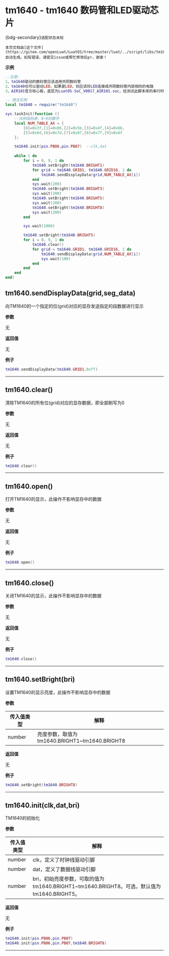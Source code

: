 # tm1640 - tm1640 数码管和LED驱动芯片

{bdg-secondary}`适配状态未知`

```{note}
本页文档由[这个文件](https://gitee.com/openLuat/LuatOS/tree/master/luat/../script/libs/tm1640.lua)自动生成。如有错误，请提交issue或帮忙修改后pr，谢谢！
```


**示例**

```lua
--注意:
1、tm1640驱动的数码管应该选用共阴数码管
2、tm1640也可以驱动LED，如果是LED，则应该将LED连接成共阴数码管内部相同的电路
3、AIR101官方核心板，底层为LuatOS-SoC_V0017_AIR101.soc，经测试此脚本库的串行时钟频率为20KHz

-- 用法实例
local tm1640 = require("tm1640")

sys.taskInit(function ()
    --共阴段码表，0~9的数字
    local NUM_TABLE_AX = {
        [0]=0x3f,[1]=0x06,[2]=0x5b,[3]=0x4f,[4]=0x66,
        [5]=0x6d,[6]=0x7d,[7]=0x07,[8]=0x7f,[9]=0x6f
    };   

    tm1640.init(pin.PB06,pin.PB07)  --clk,dat
    
    while 1 do
        for i = 0, 9, 1 do
            tm1640.setBright(tm1640.BRIGHT1)
            for grid = tm1640.GRID1, tm1640.GRID16, 1 do
                tm1640.sendDisplayData(grid,NUM_TABLE_AX[i])
            end
            sys.wait(200)
            tm1640.setBright(tm1640.BRIGHT3)
            sys.wait(200)
            tm1640.setBright(tm1640.BRIGHT5)
            sys.wait(200)
            tm1640.setBright(tm1640.BRIGHT8)
            sys.wait(200)
        end

        sys.wait(1000)

        tm1640.setBright(tm1640.BRIGHT5)
        for i = 0, 9, 1 do
            tm1640.clear()
            for grid = tm1640.GRID1, tm1640.GRID16, 1 do
                tm1640.sendDisplayData(grid,NUM_TABLE_AX[i])
                sys.wait(100)
            end
        end
    end
end)

```

## tm1640.sendDisplayData(grid,seg_data)



向TM1640的一个指定的位(grid)对应的显存发送指定的段数据进行显示

**参数**

无

**返回值**

无

**例子**

```lua
tm1640.sendDisplayData(tm1640.GRID1,0xff)

```

---

## tm1640.clear()



清除TM1640的所有位(grid)对应的显存数据，即全部刷写为0

**参数**

无

**返回值**

无

**例子**

```lua
tm1640.clear()

```

---

## tm1640.open()



打开TM1640的显示，此操作不影响显存中的数据

**参数**

无

**返回值**

无

**例子**

```lua
tm1640.open()

```

---

## tm1640.close()



关闭TM1640的显示，此操作不影响显存中的数据

**参数**

无

**返回值**

无

**例子**

```lua
tm1640.close()

```

---

## tm1640.setBright(bri)



设置TM1640的显示亮度，此操作不影响显存中的数据

**参数**

|传入值类型|解释|
|-|-|
|number|亮度参数，取值为tm1640.BRIGHT1~tm1640.BRIGHT8|

**返回值**

无

**例子**

```lua
tm1640.setBright(tm1640.BRIGHT8)

```

---

## tm1640.init(clk,dat,bri)



TM1640的初始化

**参数**

|传入值类型|解释|
|-|-|
|number|clk，定义了时钟线驱动引脚|
|number|dat，定义了数据线驱动引脚|
|number|bri，初始亮度参数，可取的值为tm1640.BRIGHT1~tm1640.BRIGHT8。可选，默认值为tm1640.BRIGHT5。|

**返回值**

无

**例子**

```lua
tm1640.init(pin.PB06,pin.PB07)
tm1640.init(pin.PB06,pin.PB07,tm1640.BRIGHT8)

```

---

